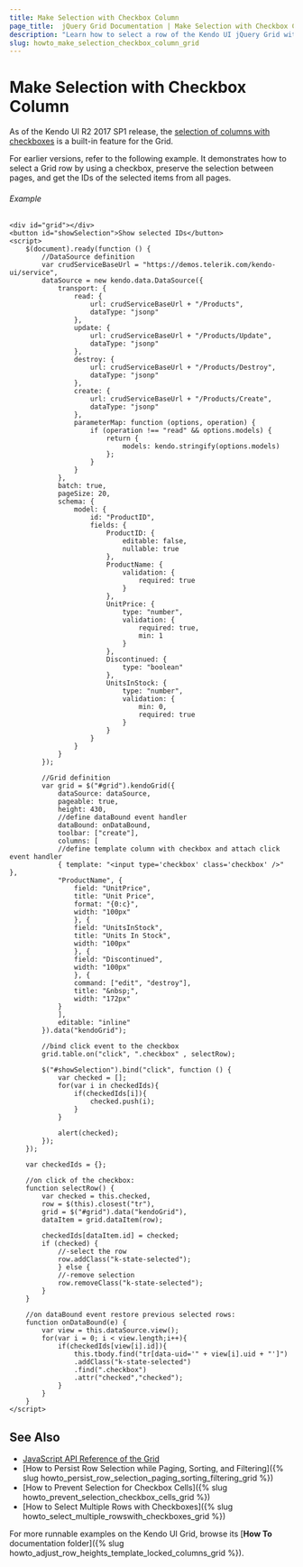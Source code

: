 ```yaml
---
title: Make Selection with Checkbox Column
page_title:  jQuery Grid Documentation | Make Selection with Checkbox Column | Kendo UI
description: "Learn how to select a row of the Kendo UI jQuery Grid with a checkbox column, preserve the selection and get the IDs of all selected items."
slug: howto_make_selection_checkbox_column_grid
---
```


# Make Selection with Checkbox Column

As of the Kendo UI R2 2017 SP1 release, the [selection of columns with checkboxes](http://docs.telerik.com/kendo-ui/api/javascript/ui/grid/configuration/columns.selectable) is a built-in feature for
the Grid.

For earlier versions, refer to the following example. It demonstrates how to select a Grid row by using a checkbox, preserve the selection between pages, and get the IDs of the selected items from all pages.

###### Example

```dojo
<div id="grid"></div>
<button id="showSelection">Show selected IDs</button>
<script>
    $(document).ready(function () {
        //DataSource definition
        var crudServiceBaseUrl = "https://demos.telerik.com/kendo-ui/service",
        dataSource = new kendo.data.DataSource({
            transport: {
                read: {
                    url: crudServiceBaseUrl + "/Products",
                    dataType: "jsonp"
                },
                update: {
                    url: crudServiceBaseUrl + "/Products/Update",
                    dataType: "jsonp"
                },
                destroy: {
                    url: crudServiceBaseUrl + "/Products/Destroy",
                    dataType: "jsonp"
                },
                create: {
                    url: crudServiceBaseUrl + "/Products/Create",
                    dataType: "jsonp"
                },
                parameterMap: function (options, operation) {
                    if (operation !== "read" && options.models) {
                        return {
                            models: kendo.stringify(options.models)
                        };
                    }
                }
            },
            batch: true,
            pageSize: 20,
            schema: {
                model: {
                    id: "ProductID",
                    fields: {
                        ProductID: {
                            editable: false,
                            nullable: true
                        },
                        ProductName: {
                            validation: {
                                required: true
                            }
                        },
                        UnitPrice: {
                            type: "number",
                            validation: {
                                required: true,
                                min: 1
                            }
                        },
                        Discontinued: {
                            type: "boolean"
                        },
                        UnitsInStock: {
                            type: "number",
                            validation: {
                                min: 0,
                                required: true
                            }
                        }
                    }
                }
            }
        });

        //Grid definition
        var grid = $("#grid").kendoGrid({
            dataSource: dataSource,
            pageable: true,
            height: 430,
            //define dataBound event handler
            dataBound: onDataBound,
            toolbar: ["create"],
            columns: [
            //define template column with checkbox and attach click event handler
            { template: "<input type='checkbox' class='checkbox' />" },
            "ProductName", {
                field: "UnitPrice",
                title: "Unit Price",
                format: "{0:c}",
                width: "100px"
                }, {
                field: "UnitsInStock",
                title: "Units In Stock",
                width: "100px"
                }, {
                field: "Discontinued",
                width: "100px"
                }, {
                command: ["edit", "destroy"],
                title: "&nbsp;",
                width: "172px"
            }
            ],
            editable: "inline"
        }).data("kendoGrid");

        //bind click event to the checkbox
        grid.table.on("click", ".checkbox" , selectRow);

        $("#showSelection").bind("click", function () {
            var checked = [];
            for(var i in checkedIds){
                if(checkedIds[i]){
                    checked.push(i);
                }
            }

            alert(checked);
        });
    });

    var checkedIds = {};

    //on click of the checkbox:
    function selectRow() {
        var checked = this.checked,
        row = $(this).closest("tr"),
        grid = $("#grid").data("kendoGrid"),
        dataItem = grid.dataItem(row);

        checkedIds[dataItem.id] = checked;
        if (checked) {
            //-select the row
            row.addClass("k-state-selected");
            } else {
            //-remove selection
            row.removeClass("k-state-selected");
        }
    }

    //on dataBound event restore previous selected rows:
    function onDataBound(e) {
        var view = this.dataSource.view();
        for(var i = 0; i < view.length;i++){
            if(checkedIds[view[i].id]){
                this.tbody.find("tr[data-uid='" + view[i].uid + "']")
                .addClass("k-state-selected")
                .find(".checkbox")
                .attr("checked","checked");
            }
        }
    }
</script>
```

## See Also

* [JavaScript API Reference of the Grid](/api/javascript/ui/grid)
* [How to Persist Row Selection while Paging, Sorting, and Filtering]({% slug howto_persist_row_selection_paging_sorting_filtering_grid %})
* [How to Prevent Selection for Checkbox Cells]({% slug howto_prevent_selection_checkbox_cells_grid %})
* [How to Select Multiple Rows with Checkboxes]({% slug howto_select_multiple_rowswith_checkboxes_grid %})

For more runnable examples on the Kendo UI Grid, browse its [**How To** documentation folder]({% slug howto_adjust_row_heights_template_locked_columns_grid %}).
